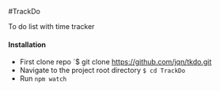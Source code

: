 #TrackDo

To do list with time tracker

#### Installation

* First clone repo `$ git clone https://github.com/jqn/tkdo.git
* Navigate to the project root directory `$ cd TrackDo`
* Run `npm watch`
